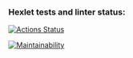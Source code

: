 ### Hexlet tests and linter status:
[![Actions Status](https://github.com/sch0nik/python-project-lvl3/workflows/hexlet-check/badge.svg)](https://github.com/sch0nik/python-project-lvl3/actions)

[![Maintainability](https://api.codeclimate.com/v1/badges/a99a88d28ad37a79dbf6/maintainability)](https://codeclimate.com/github/codeclimate/codeclimate/maintainability)
